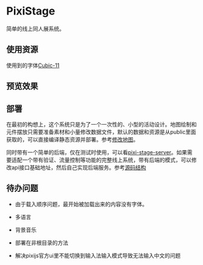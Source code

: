 # PixiStage

简单的线上同人展系统。

## 使用资源

使用到的字体[Cubic-11](https://github.com/ACh-K/Cubic-11)

## 预览效果

## 部署

在最初的构想上，这个系统只是为了一个一次性的、小型的活动设计。地图绘制和元件摆放只需要准备素材和小量修改数据文件，默认的数据和资源是从public里面获取的，可以直接编译静态资源并部署。参考[修改地图](https://github.com/cyberse-sprite/pixi-stage/wiki/%E4%BF%AE%E6%94%B9%E5%9C%B0%E5%9B%BE)。

同时带有一个简单的后端，仅在测试时使用，可以看[pixi-stage-server](https://github.com/cyberse-sprite/pixi-stage-server)。如果需要适配一个带有验证、流量控制等功能的完整线上系统，带有后端的模式，可以修改api接口基础地址，然后自己实现后端服务。参考[源码结构](https://github.com/cyberse-sprite/pixi-stage/wiki/%E6%BA%90%E7%A0%81%E7%BB%93%E6%9E%84)

## 待办问题

- 由于载入顺序问题，最开始被加载出来的内容没有字体。

- 多语言

- 背景音乐

- 部署在非根目录的方法

- 解决pixijs官方ui里不能切换到输入法输入模式导致无法输入中文的问题